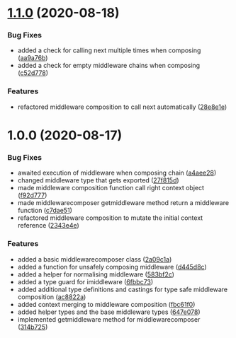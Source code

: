 # [1.1.0](https://github.com/kirusuu/compose/compare/v1.0.0...v1.1.0) (2020-08-18)


### Bug Fixes

* added a check for calling next multiple times when composing ([aa9a76b](https://github.com/kirusuu/compose/commit/aa9a76ba322387e4636e19f97e2746fcfb9c0430))
* added a check for empty middleware chains when composing ([c52d778](https://github.com/kirusuu/compose/commit/c52d7788d8ae47e42b811557e56bc15afd16d419))


### Features

* refactored middleware composition to call next automatically ([28e8e1e](https://github.com/kirusuu/compose/commit/28e8e1e31ac420b480f1ca3319c5f79a2afde933))

# 1.0.0 (2020-08-17)


### Bug Fixes

* awaited execution of middleware when composing chain ([a4aee28](https://github.com/kirusuu/compose/commit/a4aee28767a26a3407a77603e26b5eb26e4f5dd1))
* changed middleware type that gets exported ([27f815d](https://github.com/kirusuu/compose/commit/27f815dafaa7eea2875bd0711430c479f34bbb28))
* made middleware composition function call right context object ([f92d777](https://github.com/kirusuu/compose/commit/f92d77759b21b30ca74bc1f628f05de788d89d19))
* made middlewarecomposer getmiddleware method return a middleware function ([c7dae51](https://github.com/kirusuu/compose/commit/c7dae51e1dc0dc94f16f77f7ea7f690091cc430b))
* refactored middleware composition to mutate the initial context reference ([2343e4e](https://github.com/kirusuu/compose/commit/2343e4eb88b10d4840690812f6ddba1f4a53ece3))


### Features

* added a basic middlewarecomposer class ([2a09c1a](https://github.com/kirusuu/compose/commit/2a09c1a82bb67c0b4218162cfa9e0607b2462eab))
* added a function for unsafely composing middleware ([d445d8c](https://github.com/kirusuu/compose/commit/d445d8c9ecc1c086e182f7a8976ba025c5a35ef8))
* added a helper for normalising middleware ([583bf2c](https://github.com/kirusuu/compose/commit/583bf2c2bf588f480ed8105124edd32040a42ae1))
* added a type guard for imiddleware ([6fbbc73](https://github.com/kirusuu/compose/commit/6fbbc733023fb40fa5736e6736b1c58eb08dd869))
* added additional type definitions and castings for type safe middleware composition ([ac8822a](https://github.com/kirusuu/compose/commit/ac8822a68421f8f5cb20722a07289d9931308421))
* added context merging to middleware composition ([fbc61f0](https://github.com/kirusuu/compose/commit/fbc61f08c75f3d83492dfc3da4b9425bb79a96a0))
* added helper types and the base middleware types ([647e078](https://github.com/kirusuu/compose/commit/647e078e36abf4bd6cdec5c616a8aefd70474b8a))
* implemented getmiddleware method for middlewarecomposer ([314b725](https://github.com/kirusuu/compose/commit/314b725a561c1c31edd0d666b943107c5ab6d744))
